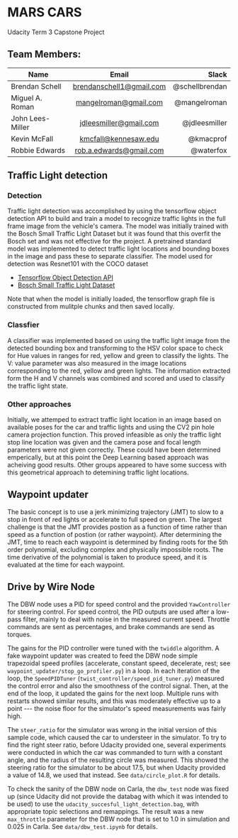 # MARS CARS

Udacity Term 3 Capstone Project

## Team Members:


| Name        | Email           | Slack  |
| ------------- |:-------------:| -----:|
| Brendan Schell     | brendanschell1@gmail.com | @schellbrendan |
| Miguel A. Roman      | mangelroman@gmail.com      |   @mangelroman |
| John Lees-Miller | jdleesmiller@gmail.com     |    @jdleesmiller |
| Kevin McFall | kmcfall@kennesaw.edu     |    @kmacprof |
| Robbie Edwards | rob.a.edwards@gmail.com     |    @waterfox |


## Traffic Light detection

### Detection

Traffic light detection was accomplished by using the tensorflow object detection API to build and train a model to recognize traffic lights in the full frame image from the vehicle's camera. The model was initially trained with the Bosch Small Traffic Light Dataset but it was found that this overfit the Bosch set and was not effective for the project. A pretrained standard model was implemented to detect traffic light locations and bounding boxes in the image and pass these to separate classifier. The model used for detection was Resnet101 with the COCO dataset

 - [Tensorflow Object Detection API](https://github.com/tensorflow/models/tree/master/research/object_detection)
 - [Bosch Small Traffic Light Dataset ](https://hci.iwr.uni-heidelberg.de/node/6132)

Note that when the model is initially loaded, the tensorflow graph file is constructed from mulitple chunks and then saved locally.

### Classfier

A classifier was implemented based on using the traffic light image from the detected bounding box and transforming to the HSV color space to check for Hue values in ranges for red, yellow and green to classify the lights. The V: value parameter was also measured in the image locations corresponding to the red, yellow and green lights. The information extracted form the H and V channels was combined and scored and used to classify the traffic light state.


### Other approaches

Initially, we attemped to extract traffic light location in an image based on available poses for the car and traffic lights and using the CV2 pin hole camera projection function.  This proved infeasible as only the traffic light stop line location was given and the camera pose and focal length parameters were not given correctly. These could have been determined emperically, but at this point the Deep Learning based approach was acheiving good results. Other groups appeared to have some success with this geometrical approach to detemining traffic light locations.



## Waypoint updater

The basic concept is to use a jerk minimizing trajectory (JMT) to slow to a stop in front of red lights or accelerate to full speed on green. The largest challenge is that the JMT provides postion as a function of time rather than speed as a function of postion (or rather waypoint). After determining the JMT, time to reach each waypoint is determined by finding roots for the 5th order polynomial, excluding complex and physically impossible roots. The time derivative of the polynomial is taken to produce speed, and it is evaluated at the time for each waypoint.

## Drive by Wire Node

The DBW node uses a PID for speed control and the provided `YawController` for steering control. For speed control, the PID outputs are used after a low-pass filter, mainly to deal with noise in the measured current speed. Throttle commands are sent as percentages, and brake commands are send as torques.

The gains for the PID controller were tuned with the `twiddle` algorithm. A fake waypoint updater was created to feed the DBW node simple trapezoidal speed profiles (accelerate, constant speed, decelerate, rest; see `waypoint_updater/stop_go_profiler.py`) in a loop. In each iteration of the loop, the `SpeedPIDTuner` (`twist_controller/speed_pid_tuner.py`) measured the control error and also the smoothness of the control signal. Then, at the end of the loop, it updated the gains for the next loop. Multiple runs with restarts showed similar results, and this was moderately effective up to a point --- the noise floor for the simulator's speed measurements was fairly high.

The `steer_ratio` for the simulator was wrong in the initial version of this sample code, which caused the car to understeer in the simulator. To try to find the right steer ratio, before Udacity provided one, several experiments were conducted in which the car was commanded to turn with a constant angle, and the radius of the resulting circle was measured. This showed the steering ratio for the simulator to be about 17.5, but when Udacity provided a value of 14.8, we used that instead. See `data/circle_plot.R` for details.

To check the sanity of the DBW node on Carla, the `dbw_test` node was fixed up (since Udacity did not provide the databag with which it was intended to be used) to use the `udacity_succesful_light_detection.bag`, with appropriate topic selections and remappings. The result was a new `max_throttle` parameter for the DBW node that is set to 1.0 in simulation and 0.025 in Carla. See `data/dbw_test.ipynb` for details.

